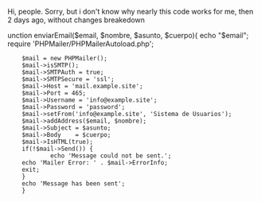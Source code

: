 Hi, people. Sorry, but i don't know why nearly this code works for me, then 2 days ago, without changes breakedown

unction enviarEmail($email, $nombre, $asunto, $cuerpo){
		echo "$email";
		require 'PHPMailer/PHPMailerAutoload.php';

		$mail = new PHPMailer();
		$mail->isSMTP();
		$mail->SMTPAuth = true;
		$mail->SMTPSecure = 'ssl';
		$mail->Host = 'mail.example.site';
		$mail->Port = 465;
		$mail->Username = 'info@example.site';
		$mail->Password = 'password';
		$mail->setFrom('info@example.site', 'Sistema de Usuarios');
		$mail->addAddress($email, $nombre);
		$mail->Subject = $asunto;
		$mail->Body    = $cuerpo;
		$mail->IsHTML(true);
		if(!$mail->Send()) {
                echo 'Message could not be sent.';
        echo 'Mailer Error: ' . $mail->ErrorInfo;
        exit;
        }
        echo 'Message has been sent';
	    }